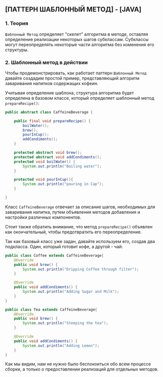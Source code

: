 ## [ПАТТЕРН ШАБЛОННЫЙ МЕТОД] - [JAVA]

### 1. Теория
`Шаблонный Метод` определяет "скелет" алгоритма в методе, оставляя определение реализации 
некоторых шагов субклассам. Субклассы могут переопределять некоторые части алгоритма без 
изменения его структуры.
### 2. Шаблонный метод в действии
Чтобы продемонстрировать, как работает паттерн `Шаблонный Метод` давайте создадим простой
пример, представляющий алгоритм заваривания напитков содержащих кофеин.  

Учитывая определение шаблона, структура алгоритма будет определена в базовом классе, который
определяет шаблонный метод `prepareRecipe()`:
```java
public abstract class CaffeineBeverage {

    public final void prepareRecipe() {
        boilWater();
        brew();
        pourInCup();
        addCondiments();
    }

    protected abstract void brew();
    protected abstract void addCondiments();
    protected void boilWater() {
        System.out.println("Boiling water");
    }

    protected void pourInCup(){
        System.out.println("pouring in Cap");
    }

}
```
Класс `CaffeineBeverage` отвечает за описание шагов, необходимых для заваривания напитка,
путем объявления методов добавления и настройки различных компонентов.  

Стоит также обратить внимание, что метод `prepareRecipe()` объявлен как окончательный, чтобы 
предотвратить его переопределение.

Так как базовый класс уже задан, давайте используем его, создав два подкласса. Один, который
готовит кофе, а другой - чай: 
```java
public class Coffee extends CaffeineBeverage{
    @Override
    public void brew() {
        System.out.println("Dripping Coffee through filter");
    }

    @Override
    public void addCondiments() {
        System.out.println("Adding Sugar and Milk");
    }
}
```
```java
public class Tea extends CaffeineBeverage{
    @Override
    public void brew() {
        System.out.println("Steeping the tea");
    }

    @Override
    public void addCondiments() {
        System.out.println("Adding Lemon");
    }
}

```
Как мы видим, нам не нужно было беспокоиться обо всем процессе сборки, а только о предоставлении
реализаций для отдельных методов.
